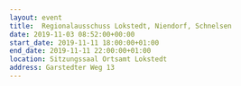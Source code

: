 ```yaml
---
layout: event
title:  Regionalausschuss Lokstedt, Niendorf, Schnelsen
date: 2019-11-03 08:52:00+00:00
start_date: 2019-11-11 18:00:00+01:00
end_date: 2019-11-11 22:00:00+01:00
location: Sitzungssaal Ortsamt Lokstedt
address: Garstedter Weg 13
---
```

